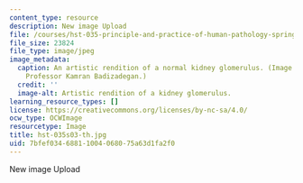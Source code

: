 ```yaml
---
content_type: resource
description: New image Upload
file: /courses/hst-035-principle-and-practice-of-human-pathology-spring-2003/7bfef03468811004068075a63d1fa2f0_hst-035s03-th.jpg
file_size: 23824
file_type: image/jpeg
image_metadata:
  caption: An artistic rendition of a normal kidney glomerulus. (Image courtesy of
    Professor Kamran Badizadegan.)
  credit: ''
  image-alt: Artistic rendition of a kidney glomerulus.
learning_resource_types: []
license: https://creativecommons.org/licenses/by-nc-sa/4.0/
ocw_type: OCWImage
resourcetype: Image
title: hst-035s03-th.jpg
uid: 7bfef034-6881-1004-0680-75a63d1fa2f0
---
```

New image Upload
